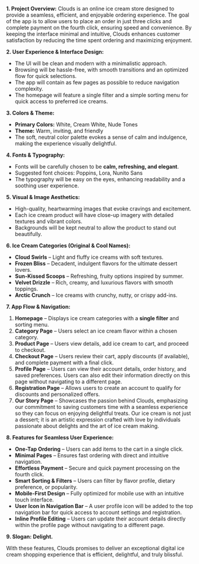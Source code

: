 **1. Project Overview:**
Clouds is an online ice cream store designed to provide a seamless, efficient, and enjoyable ordering experience. The goal of the app is to allow users to place an order in just three clicks and complete payment on the fourth click, ensuring speed and convenience. By keeping the interface minimal and intuitive, Clouds enhances customer satisfaction by reducing the time spent ordering and maximizing enjoyment.

**2. User Experience & Interface Design:**
- The UI will be clean and modern with a minimalistic approach.
- Browsing will be hassle-free, with smooth transitions and an optimized flow for quick selections.
- The app will contain as few pages as possible to reduce navigation complexity.
- The homepage will feature a single filter and a simple sorting menu for quick access to preferred ice creams.

**3. Colors & Theme:**
- **Primary Colors:** White, Cream White, Nude Tones
- **Theme:** Warm, inviting, and friendly
- The soft, neutral color palette evokes a sense of calm and indulgence, making the experience visually delightful.

**4. Fonts & Typography:**
- Fonts will be carefully chosen to be **calm, refreshing, and elegant**.
- Suggested font choices: Poppins, Lora, Nunito Sans
- The typography will be easy on the eyes, enhancing readability and a soothing user experience.

**5. Visual & Image Aesthetics:**
- High-quality, heartwarming images that evoke cravings and excitement.
- Each ice cream product will have close-up imagery with detailed textures and vibrant colors.
- Backgrounds will be kept neutral to allow the product to stand out beautifully.

**6. Ice Cream Categories (Original & Cool Names):**
- **Cloud Swirls** – Light and fluffy ice creams with soft textures.
- **Frozen Bliss** – Decadent, indulgent flavors for the ultimate dessert lovers.
- **Sun-Kissed Scoops** – Refreshing, fruity options inspired by summer.
- **Velvet Drizzle** – Rich, creamy, and luxurious flavors with smooth toppings.
- **Arctic Crunch** – Ice creams with crunchy, nutty, or crispy add-ins.

**7. App Flow & Navigation:**
1. **Homepage** – Displays ice cream categories with a **single filter** and sorting menu.
2. **Category Page** – Users select an ice cream flavor within a chosen category.
3. **Product Page** – Users view details, add ice cream to cart, and proceed to checkout.
4. **Checkout Page** – Users review their cart, apply discounts (if available), and complete payment with a final click.
5. **Profile Page** – Users can view their account details, order history, and saved preferences. Users can also edit their information directly on this page without navigating to a different page.
6. **Registration Page** – Allows users to create an account to qualify for discounts and personalized offers.
7. **Our Story Page** – Showcases the passion behind Clouds, emphasizing our commitment to saving customers time with a seamless experience so they can focus on enjoying delightful treats. Our ice cream is not just a dessert; it is an artistic expression crafted with love by individuals passionate about delights and the art of ice cream making. 

**8. Features for Seamless User Experience:**
- **One-Tap Ordering** – Users can add items to the cart in a single click.
- **Minimal Pages** – Ensures fast ordering with direct and intuitive navigation.
- **Effortless Payment** – Secure and quick payment processing on the fourth click.
- **Smart Sorting & Filters** – Users can filter by flavor profile, dietary preference, or popularity.
- **Mobile-First Design** – Fully optimized for mobile use with an intuitive touch interface.
- **User Icon in Navigation Bar** – A user profile icon will be added to the top navigation bar for quick access to account settings and registration.
- **Inline Profile Editing** – Users can update their account details directly within the profile page without navigating to a different page.

**9. Slogan:**
**Delight.**

With these features, Clouds promises to deliver an exceptional digital ice cream shopping experience that is efficient, delightful, and truly blissful.
